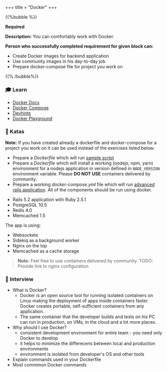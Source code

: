 +++
title = "Docker"
+++

{{%bubble %}}

**Required**

**Description:** You can comfortably work with Docker.


**Person who successfully completed requirement for given block can:**

- Create Docker images for backend application
- Use community images in his day-to-day job
- Prepare docker-compose file for project you work on

{{% /bubble%}}

### 🎓 Learn
  - [Docker Docs](https://docs.docker.com/)
  - [Docker Compose](https://docs.docker.com/compose/compose-file/)
  - [Devhints](https://devhints.io/docker)
  - [Docker Playground](https://labs.play-with-docker.com)

### 📝 Katas
**Note:**
If you have created already a dockerfile and docker-compose for a project you work on it can be used instead of the exercises listed below.

- Prepare a *Dockerfile* which will run [sample script](https://github.com/Selleo/docker_sample_script)
- Prepare a *Dockerfile* which will install a working (nodejs, npm, yarn) environment for a nodejs application in version defined in `NODE_VERSION` environment variable. Please **DO NOT USE** containers delivered by community.
- Prepare a working *docker-compose.yml* file which will run [advanced rails application](https://github.com/Selleo/docker_sample_app). All of the components should be run using docker.

* Rails 5.2 application with Ruby 2.5.1
* PostgreSQL 10.5
* Redis 4.0
* Memcached 1.5

The app is using:

* Websockets
* Sidekiq as a background worker
* Nginx on the top
* Memcached as a cache storage

> **Note:**
> Feel free to use containers delivered by community.
TODO: Provide link to nginx configuration

### 🎤 Interview
- What is Docker?
  - Docker is an open source tool for running isolated containers on Linux making the deployment of apps inside containers faster. Docker creates portable, self-sufficient containers from any application.
  - The same container that the developer builds and tests on his PC can run in production, on VMs, in the cloud and a lot more places.
- Why should I use Docker?
  - consistent development environment for entire team - you need only Docker to develop
  - it helps to minimize the differecens between local and production environments
  - environment is isolated from developer's OS and other tools
- Explain commands used in your Dockerfile
- Most commmon Docker commands








